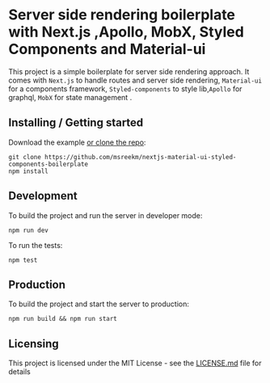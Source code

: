 # Server side rendering boilerplate with Next.js ,Apollo, MobX, Styled Components  and Material-ui

This project is a simple boilerplate for server side rendering approach. It comes with `Next.js` to handle routes and server side rendering, `Material-ui` for a components framework, `Styled-components` to style lib,`Apollo` for graphql, `MobX` for state management .

## Installing / Getting started

Download the example [or clone the repo](https://github.com/msreekm/nextjs-material-ui-styled-components-boilerplate):

```shell
git clone https://github.com/msreekm/nextjs-material-ui-styled-components-boilerplate
npm install
```

## Development

To build the project and run the server in developer mode:

```
npm run dev
```

To run the tests:

```
npm test
```

## Production

To build the project and start the server to production:

```
npm run build && npm run start
```

## Licensing

This project is licensed under the MIT License - see the [LICENSE.md](LICENSE.md) file for details
